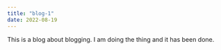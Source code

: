 ```yaml
---
title: "blog-1"
date: 2022-08-19
---
```


This is a blog about blogging. I am doing the thing and it has been done.
